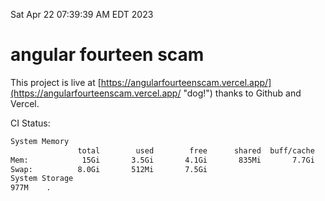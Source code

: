 Sat Apr 22 07:39:39 AM EDT 2023

# angular fourteen scam


This project is live at [https://angularfourteenscam.vercel.app/](https://angularfourteenscam.vercel.app/ "dog!") thanks to Github and Vercel.

CI Status: 

```bash
System Memory
               total        used        free      shared  buff/cache   available
Mem:            15Gi       3.5Gi       4.1Gi       835Mi       7.7Gi        10Gi
Swap:          8.0Gi       512Mi       7.5Gi
System Storage
977M	.
